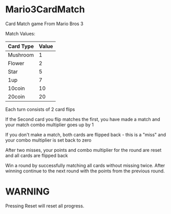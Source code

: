 # Mario3CardMatch
Card Match game From Mario Bros 3

Match Values: 

| Card Type | Value |
|-----------|-------|
|  Mushroom | 1     |
|  Flower   | 2     |
|  Star     | 5     | 
|  1up      | 7     | 
|  10coin   | 10    | 
|  20coin   | 20    |

Each turn consists of 2 card flips

If the Second card you flip matches the first, you have made a match and your match combo multiplier goes up by 1

If you don't make a match, both cards are flipped back - this is a "miss" and your combo multiplier is set back to zero

After two misses, your points and combo multiplier for the round are reset and all cards are flipped back

Win a round by successfully matching all cards without missing twice. After winning continue to the next 
round with the points from the previous round. 

# WARNING 
Pressing Reset will reset all progress. 


